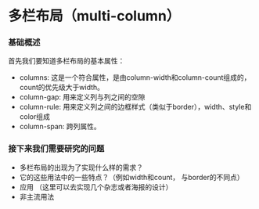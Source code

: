 # 多栏布局（multi-column）

### 基础概述

  首先我们要知道多栏布局的基本属性：

  - columns: 这是一个符合属性，是由column-width和column-count组成的，count的优先级大于width。
  - column-gap: 用来定义列与列之间的空隙
  - column-rule: 用来定义列之间的边框样式（类似于border），width、style和color组成
  - column-span: 跨列属性。

### 接下来我们需要研究的问题

  - 多栏布局的出现为了实现什么样的需求？
  - 它的这些用法中的一些特点？（例如width和count， 与border的不同点）
  - 应用 （这里可以去实现几个杂志或者海报的设计）
  - 非主流用法